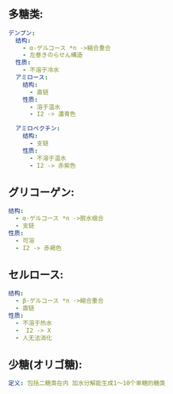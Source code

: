 ## 多糖类:

```yaml
デンプン:
  结构:
    - α-ゲルコース *n ->縮合重合
    - 左巻きのらせん構造
  性质:
    - 不溶于冷水
  アミロース:
    结构:
      - 直链
    性质:
      - 溶于温水
      - I2 -> 濃青色

  アミロペクチン:
    结构:
      - 支链
    性质:
      - 不溶于温水
      - I2 -> 赤紫色
```

## グリコーゲン:

```yaml
结构:
  - α-ゲルコース *n ->脱水缩合
  - 支链
性质:
  - 可溶
  - I2 -> 赤褐色
```

## セルロース:

```yaml
结构:
  - β-ゲルコース *n ->縮合重合
  - 直链
性质:
  - 不溶于热水
  -  I2 -> X
  - 人无法消化

```

## 少糖(オリゴ糖):

```yaml
定义: 包括二糖类在内 加水分解能生成1～10个单糖的糖类
```